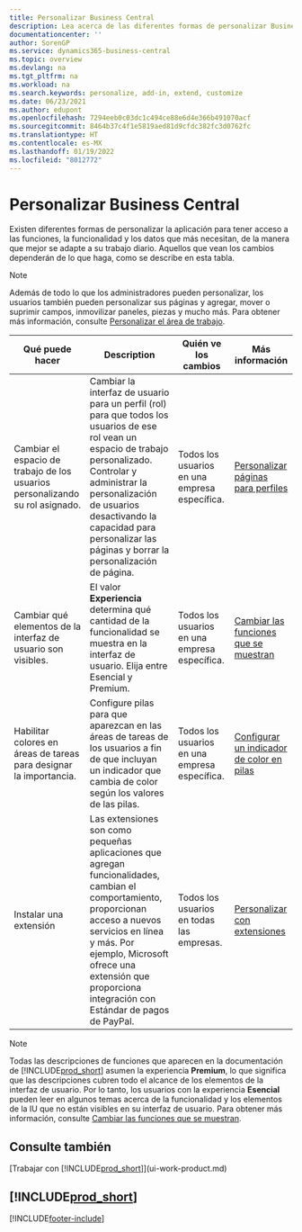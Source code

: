 ```yaml
---
title: Personalizar Business Central
description: Lea acerca de las diferentes formas de personalizar Business Central para mejorar el acceso a las funciones y características que más necesita según se adapte a su trabajo diario.
documentationcenter: ''
author: SorenGP
ms.service: dynamics365-business-central
ms.topic: overview
ms.devlang: na
ms.tgt_pltfrm: na
ms.workload: na
ms.search.keywords: personalize, add-in, extend, customize
ms.date: 06/23/2021
ms.author: edupont
ms.openlocfilehash: 7294eeb0c03dc1c494ce88e6d4e366b491070acf
ms.sourcegitcommit: 8464b37c4f1e5819aed81d9cfdc382fc3d0762fc
ms.translationtype: HT
ms.contentlocale: es-MX
ms.lasthandoff: 01/19/2022
ms.locfileid: "8012772"
---
```

# <a name="customize-business-central"></a>Personalizar Business Central
Existen diferentes formas de personalizar la aplicación para tener acceso a las funciones, la funcionalidad y los datos que más necesitan, de la manera que mejor se adapte a su trabajo diario. Aquellos que vean los cambios dependerán de lo que haga, como se describe en esta tabla.

> [!NOTE]
> Además de todo lo que los administradores pueden personalizar, los usuarios también pueden personalizar sus páginas y agregar, mover o suprimir campos, inmovilizar paneles, piezas y mucho más. Para obtener más información, consulte [Personalizar el área de trabajo](ui-personalization-user.md).

| Qué puede hacer    |  Description  |  Quién ve los cambios  |  Más información  |
|-----|---------------|---------|-------|
|Cambiar el espacio de trabajo de los usuarios personalizando su rol asignado.|Cambiar la interfaz de usuario para un perfil (rol) para que todos los usuarios de ese rol vean un espacio de trabajo personalizado. Controlar y administrar la personalización de usuarios desactivando la capacidad para personalizar las páginas y borrar la personalización de página.|Todos los usuarios en una empresa específica.|[Personalizar páginas para perfiles](ui-personalization-manage.md)|
|Cambiar qué elementos de la interfaz de usuario son visibles.|El valor **Experiencia** determina qué cantidad de la funcionalidad se muestra en la interfaz de usuario. Elija entre Esencial y Premium.|Todos los usuarios en una empresa específica.|[Cambiar las funciones que se muestran](ui-experiences.md)|
|Habilitar colores en áreas de tareas para designar la importancia.|Configure pilas para que aparezcan en las áreas de tareas de los usuarios a fin de que incluyan un indicador que cambia de color según los valores de las pilas.|Todos los usuarios en una empresa específica.|[Configurar un indicador de color en pilas](admin-how-set-up-colored-indicator-on-cues.md)|
|Instalar una extensión|Las extensiones son como pequeñas aplicaciones que agregan funcionalidades, cambian el comportamiento, proporcionan acceso a nuevos servicios en línea y más. Por ejemplo, Microsoft ofrece una extensión que proporciona integración con Estándar de pagos de PayPal.|Todos los usuarios en todas las empresas.|[Personalizar con extensiones](ui-extensions.md)|
> [!NOTE]
> Todas las descripciones de funciones que aparecen en la documentación de [!INCLUDE[prod_short](includes/prod_short.md)] asumen la experiencia **Premium**, lo que significa que las descripciones cubren todo el alcance de los elementos de la interfaz de usuario. Por lo tanto, los usuarios con la experiencia **Esencial** pueden leer en algunos temas acerca de la funcionalidad y los elementos de la IU que no están visibles en su interfaz de usuario. Para obtener más información, consulte [Cambiar las funciones que se muestran](ui-experiences.md).

## <a name="see-also"></a>Consulte también
[Trabajar con [!INCLUDE[prod_short](includes/prod_short.md)]](ui-work-product.md)  

## [!INCLUDE[prod_short](includes/free_trial_md.md)]  


[!INCLUDE[footer-include](includes/footer-banner.md)]